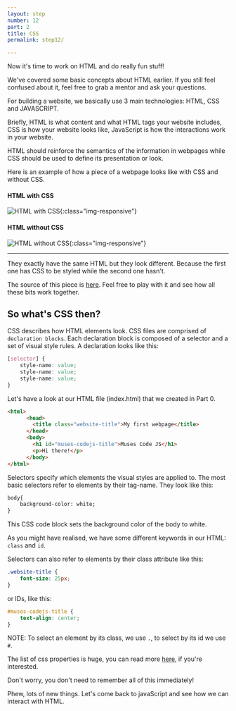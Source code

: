 ```yaml
---
layout: step
number: 12
part: 2
title: CSS
permalink: step12/

---
```

Now it's time to work on HTML and do really fun stuff!

We've covered some basic concepts about HTML earlier. If you still feel confused about it,
feel free to grab a mentor and ask your questions.

For building a website, we basically use 3 main technologies: HTML, CSS and JAVASCRIPT.

Briefly, HTML is what content and what HTML tags your website includes, CSS is how your website looks like, JavaScript is how the interactions work in your website.

HTML should reinforce the semantics of the information in webpages while CSS should be used to define its presentation or look.

Here is an example of how a piece of a webpage looks like with CSS and without CSS.

#### HTML with CSS

![HTML with CSS](../assets/html-with-css.png){:class="img-responsive"}

#### HTML without CSS
![HTML without CSS](../assets/html-without-css.png){:class="img-responsive"}

---


They exactly have the same HTML but they look different. Because the first one has CSS to be styled while the second one hasn't.

The source of this piece is [here](https://www.w3schools.com/html/tryit.asp?filename=tryhtml_layout_float). Feel free to play with it and see how all these bits work together.

## So what's CSS then?

CSS describes how HTML elements look. CSS files are comprised of `declaration blocks`. Each declaration block is
composed of a selector and a set of visual style rules. A declaration looks
like this:

```css
[selector] {
	style-name: value;
	style-name: value;
	style-name: value;
}
```

Let's have a look at our HTML file (index.html) that we created in Part 0.

```html
<html>
      <head>
        <title class="website-title">My first webpage</title>
      </head>
      <body>
        <h1 id="muses-codejs-title">Muses Code JS</h1>
        <p>Hi there!</p>
      </body>
</html>
```

Selectors specify which elements the visual styles are applied to.
The most basic selectors refer to elements by their tag-name. They look
like this:

```html
body{
	background-color: white;
}
```

This CSS code block sets the background color of the body to white.

As you might have realised, we have some different keywords in our HTML: `class` and `id`.

Selectors can also refer to elements by their class attribute like this:

```css
.website-title {
	font-size: 25px;
}
```

or IDs, like this:

```css
#muses-codejs-title {
	text-align: center;
}
```

NOTE: To select an element by its class, we use `.`, to select by its id we use `#`.

The list of css properties is huge, you can read more [here](https://www.w3.org/TR/CSS21/propidx.html), if you're interested.

Don't worry, you don't need to remember all of this immediately!

Phew, lots of new things. Let's come back to javaScript and see how we can
interact with HTML.
